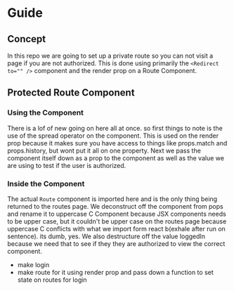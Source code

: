 # Guide

## Concept
In this repo we are going to set up a private route so you can not visit a page if you are not authorized.
This is done using primarily the `<Redirect to="" />` component and the render prop on a Route Component.


## Protected Route Component

### Using the Component
There is a lof of new going on here all at once. so first things to note is the use of the spread operator on the component. This is used on the render prop because it makes sure you have access to things like props.match and props.history, but wont put it all on one property. Next we pass the component itself down as a prop to the component as well as the value we are using to test if the user is authorized.

### Inside the Component
The actual `Route` component is imported here and is the only thing being returned to the routes page. We deconstruct off the component from pops and rename it to uppercase C Component because JSX components needs to be upper case, but it couldn't be upper case on the routes page because uppercase C conflicts with what we import form react b(exhale after run on sentence). its dumb, yes. We also destructure off the value loggedIn because we need that to see if they they are authorized to view the correct component.

- make login
- make route for it using render prop and pass down a function to set state on routes for login